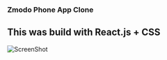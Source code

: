 ### Zmodo Phone App Clone
## This was build with React.js + CSS

![ScreenShot](https://user-images.githubusercontent.com/89619734/218838475-08afa8cf-380a-4836-a3e5-f66000efbf17.png)
